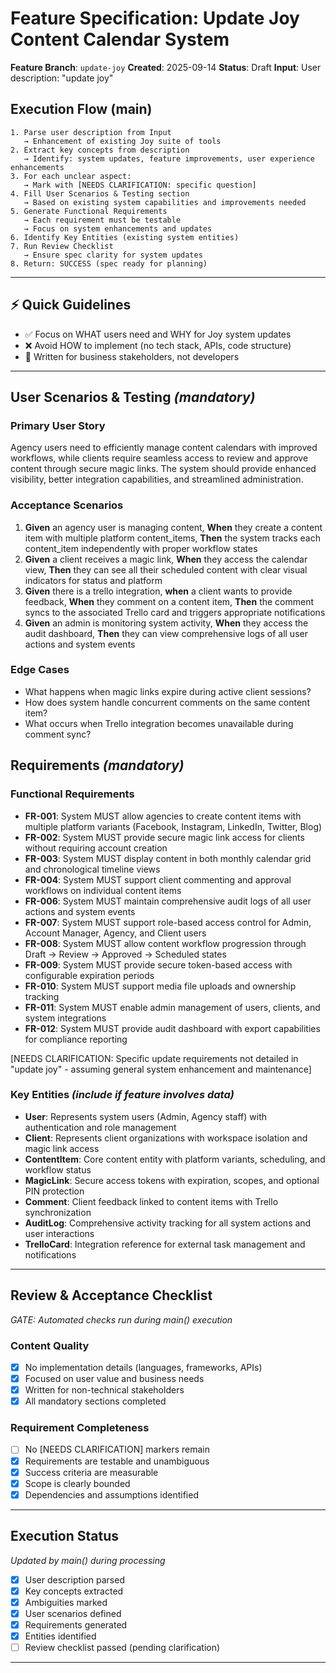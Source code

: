 # Feature Specification: Update Joy Content Calendar System

**Feature Branch**: `update-joy`
**Created**: 2025-09-14
**Status**: Draft
**Input**: User description: "update joy"

## Execution Flow (main)
```
1. Parse user description from Input
   → Enhancement of existing Joy suite of tools
2. Extract key concepts from description
   → Identify: system updates, feature improvements, user experience enhancements
3. For each unclear aspect:
   → Mark with [NEEDS CLARIFICATION: specific question]
4. Fill User Scenarios & Testing section
   → Based on existing system capabilities and improvements needed
5. Generate Functional Requirements
   → Each requirement must be testable
   → Focus on system enhancements and updates
6. Identify Key Entities (existing system entities)
7. Run Review Checklist
   → Ensure spec clarity for system updates
8. Return: SUCCESS (spec ready for planning)
```

---

## ⚡ Quick Guidelines
- ✅ Focus on WHAT users need and WHY for Joy system updates
- ❌ Avoid HOW to implement (no tech stack, APIs, code structure)
- 👥 Written for business stakeholders, not developers

---

## User Scenarios & Testing *(mandatory)*

### Primary User Story
Agency users need to efficiently manage content calendars with improved workflows, while clients require seamless access to review and approve content through secure magic links. The system should provide enhanced visibility, better integration capabilities, and streamlined administration.

### Acceptance Scenarios
1. **Given** an agency user is managing content, **When** they create a content item with multiple platform content_items, **Then** the system tracks each content_item independently with proper workflow states
2. **Given** a client receives a magic link, **When** they access the calendar view, **Then** they can see all their scheduled content with clear visual indicators for status and platform
3. **Given** there is a trello integration, **when** a client wants to provide feedback, **When** they comment on a content item, **Then** the comment syncs to the associated Trello card and triggers appropriate notifications
4. **Given** an admin is monitoring system activity, **When** they access the audit dashboard, **Then** they can view comprehensive logs of all user actions and system events

### Edge Cases
- What happens when magic links expire during active client sessions?
- How does system handle concurrent comments on the same content item?
- What occurs when Trello integration becomes unavailable during comment sync?

## Requirements *(mandatory)*

### Functional Requirements
- **FR-001**: System MUST allow agencies to create content items with multiple platform variants (Facebook, Instagram, LinkedIn, Twitter, Blog)
- **FR-002**: System MUST provide secure magic link access for clients without requiring account creation
- **FR-003**: System MUST display content in both monthly calendar grid and chronological timeline views
- **FR-004**: System MUST support client commenting and approval workflows on individual content items
- **FR-006**: System MUST maintain comprehensive audit logs of all user actions and system events
- **FR-007**: System MUST support role-based access control for Admin, Account Manager, Agency, and Client users
- **FR-008**: System MUST allow content workflow progression through Draft → Review → Approved → Scheduled states
- **FR-009**: System MUST provide secure token-based access with configurable expiration periods
- **FR-010**: System MUST support media file uploads and ownership tracking
- **FR-011**: System MUST enable admin management of users, clients, and system integrations
- **FR-012**: System MUST provide audit dashboard with export capabilities for compliance reporting

[NEEDS CLARIFICATION: Specific update requirements not detailed in "update joy" - assuming general system enhancement and maintenance]

### Key Entities *(include if feature involves data)*
- **User**: Represents system users (Admin, Agency staff) with authentication and role management
- **Client**: Represents client organizations with workspace isolation and magic link access
- **ContentItem**: Core content entity with platform variants, scheduling, and workflow status
- **MagicLink**: Secure access tokens with expiration, scopes, and optional PIN protection
- **Comment**: Client feedback linked to content items with Trello synchronization
- **AuditLog**: Comprehensive activity tracking for all system actions and user interactions
- **TrelloCard**: Integration reference for external task management and notifications

---

## Review & Acceptance Checklist
*GATE: Automated checks run during main() execution*

### Content Quality
- [x] No implementation details (languages, frameworks, APIs)
- [x] Focused on user value and business needs
- [x] Written for non-technical stakeholders
- [x] All mandatory sections completed

### Requirement Completeness
- [ ] No [NEEDS CLARIFICATION] markers remain
- [x] Requirements are testable and unambiguous
- [x] Success criteria are measurable
- [x] Scope is clearly bounded
- [x] Dependencies and assumptions identified

---

## Execution Status
*Updated by main() during processing*

- [x] User description parsed
- [x] Key concepts extracted
- [x] Ambiguities marked
- [x] User scenarios defined
- [x] Requirements generated
- [x] Entities identified
- [ ] Review checklist passed (pending clarification)

---
